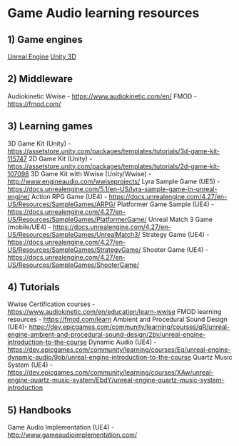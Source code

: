 # **Game Audio learning resources**

## **1) Game engines**

[Unreal Engine](https://www.unrealengine.com/) 
[Unity 3D](https://unity.com/)

## **2) Middleware**

Audiokinetic Wwise - https://www.audiokinetic.com/en/
FMOD - https://fmod.com/

## **3) Learning games**

3D Game Kit (Unity) - https://assetstore.unity.com/packages/templates/tutorials/3d-game-kit-115747
2D Game Kit (Unity) - https://assetstore.unity.com/packages/templates/tutorials/2d-game-kit-107098
3D Game Kit with Wwise (Unity/Wwise) - http://www.engineaudio.com/wwiseprojects/
Lyra Sample Game (UE5) - https://docs.unrealengine.com/5.1/en-US/lyra-sample-game-in-unreal-engine/
Action RPG Game (UE4) - https://docs.unrealengine.com/4.27/en-US/Resources/SampleGames/ARPG/
Platformer Game Sample (UE4) - https://docs.unrealengine.com/4.27/en-US/Resources/SampleGames/PlatformerGame/
Unreal Match 3 Game (mobile/UE4) - https://docs.unrealengine.com/4.27/en-US/Resources/SampleGames/UnrealMatch3/
Strategy Game (UE4) - https://docs.unrealengine.com/4.27/en-US/Resources/SampleGames/StrategyGame/
Shooter Game (UE4) - https://docs.unrealengine.com/4.27/en-US/Resources/SampleGames/ShooterGame/

## **4) Tutorials**

Wwise Certification courses - https://www.audiokinetic.com/en/education/learn-wwise
FMOD learning resources - https://fmod.com/learn
Ambient and Procedural Sound Design (UE4)- https://dev.epicgames.com/community/learning/courses/qR/unreal-engine-ambient-and-procedural-sound-design/2bv/unreal-engine-introduction-to-the-course
Dynamic Audio (UE4) - https://dev.epicgames.com/community/learning/courses/Eq/unreal-engine-dynamic-audio/9ob/unreal-engine-introduction-to-the-course
Quartz Music System (UE4) - https://dev.epicgames.com/community/learning/courses/XAw/unreal-engine-quartz-music-system/EbdY/unreal-engine-quartz-music-system-introduction

## **5) Handbooks**

Game Audio Implementation (UE4) - http://www.gameaudioimplementation.com/



